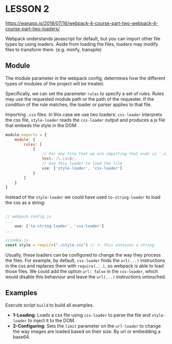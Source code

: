 LESSON 2
========
https://wanago.io/2018/07/16/webpack-4-course-part-two-webpack-4-course-part-two-loaders/

Webpack understands javascript for default, but you can import other file types by using loaders. Aside from loading the files, loaders may modify files to transform them. (e.g. minify, transpile)

Module
------

The module parameter in the webpack config, determines how the different types of modules of the project will be treated.

Specifically, we can set the parameter `rules` to specify a set of rules. Rules may use the requested module path or the path of the requester. If the condition of the rule matches, the loader or parser applies to that file.

Importing `.css` files. In this case we use two loaders: `css-loader` interprets the css file, `style-loader` reads the `css-loader` output and produces a js file that embeds the style in the DOM:
```js
module.exports = {
	module: {
		rules: [
			{
				// For any file that we are importing that ends in '.css'
				test: /\.css$/,
				// Use this loader to load the file
				use: ['style-loader', 'css-loader']
			}
		]
	}
}
```

Instead of the `style-loader` we could have used `to-string-loader` to load the css as a string:
```js

// webpack.config.js
...
	use: ['to-string-loader', 'css-loader']
...

//index.js
const style = require("./style.css") // <- this contains a string

```

Usually, these loaders can be configured to change the way they process the files. For example, by default, `css-loader` finds the `url(...)` instructions in the css and replaces them with `require(...)`, so webpack is able to load those files. We could add the option `url: false` in the `css-loader`, which would disable this behaviour and leave the `url(...)` instructions untouched.


Examples
--------

Execute script `build` to build all examples.

* **1-Loading**: Loads a css file using `css-loader` to parse the file and `style-loader` to inject it to the DOM.
* **2-Configuring**: Sets the `limit` parameter on the `url-loader` to change the way images are loaded based on their size. By url or embedding a base64.
